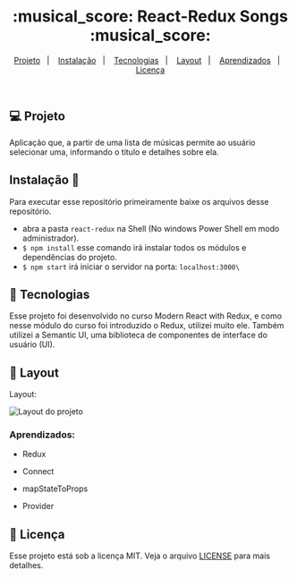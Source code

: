 <h1 align="center">
 :musical_score: React-Redux Songs :musical_score:
</h1>

<p align="center">
<a href="#-projeto">Projeto</a>&nbsp;&nbsp;&nbsp;|&nbsp;&nbsp;&nbsp;
  <a href="#instalação-rocket">Instalação</a>&nbsp;&nbsp;&nbsp;|&nbsp;&nbsp;&nbsp;
  <a href="#rocket-tecnologias">Tecnologias</a>&nbsp;&nbsp;&nbsp;|&nbsp;&nbsp;&nbsp;  
  <a href="#-layout">Layout</a>&nbsp;&nbsp;&nbsp;|&nbsp;&nbsp;&nbsp;
  <a href="#zap-executando">Aprendizados</a>&nbsp;&nbsp;&nbsp;|&nbsp;&nbsp;&nbsp;
  <a href="#memo-licença">Licença</a>
</p>

<br>

## 💻 Projeto

Aplicação que, a partir de uma lista de músicas permite ao usuário selecionar uma, informando o titulo e detalhes sobre ela.

## Instalação 🚀

Para executar esse repositório primeiramente baixe os arquivos desse repositório.

- abra a pasta `react-redux` na Shell (No windows Power Shell em modo administrador). 
- `$ npm install` esse comando irá instalar todos os módulos e dependências do projeto.
- `$ npm start` irá iniciar o servidor na porta: `localhost:3000\` 

## :rocket: Tecnologias

Esse projeto foi desenvolvido no curso Modern React with Redux, e como nesse módulo do curso foi introduzido o Redux, utilizei muito ele. Também utilizei a Semantic UI, uma biblioteca de componentes de interface do usuário (UI).
## 🎨 Layout

Layout: 

![Layout do projeto](https://github.com/ChristySchott/react-redux/blob/master/projeto1.jpg)


### Aprendizados:

- Redux

- Connect

- mapStateToProps

- Provider


## :memo: Licença

Esse projeto está sob a licença MIT. Veja o arquivo [LICENSE](LICENSE.md) para mais detalhes.

